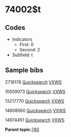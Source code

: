 # 74002$t

## Codes

-   Indicators
    -   First: 0
    -   Second: 2
-   Subfield: t

## Sample bibs

2718178 [Quicksearch](https://search.library.yale.edu/catalog/2718178) [VXWS](http://prodorbis.library.yale.edu:7014/vxws/GetHoldingsService?bibId=2718178)

10509073 [Quicksearch](https://search.library.yale.edu/catalog/10509073) [VXWS](http://prodorbis.library.yale.edu:7014/vxws/GetHoldingsService?bibId=10509073)

13217770 [Quicksearch](https://search.library.yale.edu/catalog/13217770) [VXWS](http://prodorbis.library.yale.edu:7014/vxws/GetHoldingsService?bibId=13217770)

14608560 [Quicksearch](https://search.library.yale.edu/catalog/14608560) [VXWS](http://prodorbis.library.yale.edu:7014/vxws/GetHoldingsService?bibId=14608560)

14974451 [Quicksearch](https://search.library.yale.edu/catalog/14974451) [VXWS](http://prodorbis.library.yale.edu:7014/vxws/GetHoldingsService?bibId=14974451)

**Parent topic:**[740](../../tags/740/740.md)

